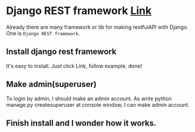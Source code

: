 # Django REST framework [Link](https://www.django-rest-framework.org)

Already there are many framework or lib for making restfulAPI with Django. One is `Django REST framework`.

## Install django rest framework
It's easy to install. Just click Link, follow example. done!

## Make admin(superuser)
To login by admin, I should make an admin account. As write python manage.py 
createsuperuser at console window, I can make admin account.

## Finish install and I wonder how it works.

